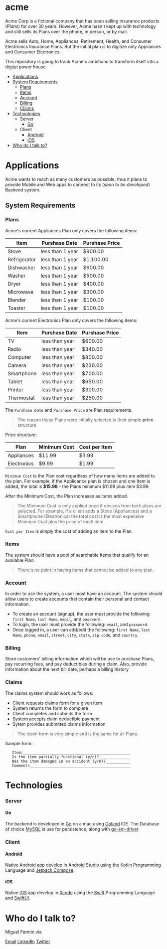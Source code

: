 # acme
Acme Corp is a fictional company that has been selling insurance products (*Plans*) for over 30 years. However, Acme hasn't kept up with technology and still sells its Plans over the phone, in person, or by mail. 

Acme sells Auto, Home, Appliances, Retirement, Health, and Consumer Electronics Insurance Plans. But the initial plan is to digitize only Appliances and Consumer Electronics.

This repository is going to track Acme's ambitions to transform itself into a digital power house.

- [Applications](#applications)
- [System Requirements](#system-requirements)
	- [Plans](#plans)
	- [Items](#items)
	- [Account](#account)
	- [Billing](#billing)
	- [Claims](#claims)
- [Technologies](#technologies)
	- Server
	  - [Go](#go)
	- Client
	  - [Android](#android)
	  - [iOS](#ios)
- [Who do I talk to?](#who-do-i-talk-to)

# Applications
Acme wants to reach as many customers as possible, thus it plans to provide Mobile and Web apps to connect to its (*soon to be developed*) Backend system.

## System Requirements
### Plans

Acme's current Appliances Plan only covers the following items:

| Item         | Purshase Date    | Purshase Price|
|--------------|------------------|---------------|
| Stove        | less than 1 year | $900.00       |
| Refrigerator | less than 1 year | $1,100.00     |
| Dishwasher   | less than 1 year | $600.00       |
| Washer       | less than 1 year | $500.00       |
| Dryer        | less than 1 year | $400.00       |
| Microwave    | less than 1 year | $300.00       |
| Blender      | less than 1 year | $100.00       |
| Toaster      | less than 1 year | $100.00       |

Acme's current Electronics Plan only covers the following items:

| Item         | Purshase Date  | Purshase Price|
|--------------|----------------|---------------|
| TV           | less than year | $600.00       |
| Radio        | less than year | $340.00       |
| Computer     | less than year | $800.00       |
| Camera       | less than year | $230.00       |
| Smartphone   | less than year | $700.00       |
| Tablet       | less than year | $650.00       |
| Printer      | less than year | $300.00       |
| Thermostat   | less than year | $250.00       |

The `Purshase Date` and `Purshase Price` are Plan requirements.

> The reason these Plans were initially selected is their simple **price** structure

Price structure:

| Plan         | Minimum Cost | Cost per Item |
|--------------|--------------|---------------|
| Appliances   | $11.99       | $3.99         |
| Electronics  | $9.99        | $1.99         |

`Minimum Cost` is the Plan cost regardless of how many items are added to the plan. For example, if the Applicance plan is chosen and one item is added, the total is **$15.98** - the Plans minimum $11.99 plus item $3.99.

After the Minimum Cost, the Plan increases as items added.

> The Minimum Cost is only applied once if devices from both plans are selected. For example, if a client adds a Stove (Appliances) and a Smartphone (Electronics) the total cost is the most expensive Minimum Cost plus the price of each item.

`Cost per Item` is simply the cost of adding an item to the Plan.

### Items
The system should have a pool of searchable Items that qualify for an available Plan.
>There's no point in having items that cannot be added to any plan.

### Account
In order to use the system, a user most have an account. The system should allow users to create accounts that contain their personal and contact information.
- To create an account (signup), the user must provide the following: `first Name`, `last Name`, `email`, and `password`.
- To login, the user must provide the following: `email`, and `password`.
- Once logged in, a user can add/edit the following: `first Name`, `last Name`, `phone`, `email`, `street`, `city`, `state`, `zip code`, and `country`.

### Billing
Store customers' billing information which will be use to purshase Plans, pay recurring fees, and pay deductibles during a claim. Also, provide information about the next bill date, perhaps a billing history

### Claims
The claims system should work as follows:

- Client requests claims form for a given item
- System returns the form to complete
- Client completes and submits the form
- System accepts claim deductible payment
- Sytem provides submitted claims information

>The claim form is very simple and is the same for all Plans.

Sample form:

	   Item:________________________________________________
	   Is the item partially functional (y/n)?______________
	   Was the item damaged in an accident (y/n)?___________
	   Comments_____________________________________________
   
# Technologies
### Server

#### Go
The backend is developed in [Go](https://golang.org) on a mac using [Goland](https://www.jetbrains.com/go) IDE. The Database of choice [MySQL](https://www.mysql.com) is use for persistence, along with [go-sql-driver](https://github.com/go-sql-driver/mysql).

### Client

#### Android
Native [Android](https://www.android.com) app develop in [Android Studio](https://developer.android.com/studio/index.html) using the [Kotlin](https://kotlinlang.org) Programming Language and [Jetpack Compose](https://developer.android.com/jetpack/compose).

#### iOS
Native [iOS](https://www.apple.com/ios/ios-11/) app develop in [Xcode](https://developer.apple.com/xcode/) using the [Swift](https://swift.org) Programming Language and [SwiftUI](https://developer.apple.com/xcode/swiftui/).

# Who do I talk to?
Miguel Fermin via

[Email](mailto:mfermin@mafsoftware.com)
[LinkedIn](https://www.linkedin.com/in/miguel-fermin-94658544/)
[Twitter](https://twitter.com/mfermineet)

